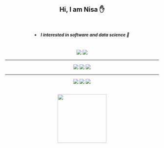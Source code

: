 <h2 align = "center">Hi, I am Nisa ✋</h2> 

<br>

<h5 align = "center" >
    
<li> I interested in software and data science 🧠 </li>
     
</h5>

<br>

<div align = "center"> 



<img src = "https://img.shields.io/badge/Python-FFD43B?style=for-the-badge&logo=python&logoColor=darkgreen">


<img src = "https://img.shields.io/badge/Git-F05032?style=for-the-badge&logo=git&logoColor=white"/>

---


<img src = "https://img.shields.io/badge/Numpy-777BB4?style=for-the-badge&logo=numpy&logoColor=white"/>

<img src = "https://img.shields.io/badge/Pandas-2C2D72?style=for-the-badge&logo=pandas&logoColor=white"/>

<img src = "https://img.shields.io/badge/scikit_learn-F7931E?style=for-the-badge&logo=scikit-learn&logoColor=white"/>

---

<img src = "https://img.shields.io/badge/RStudio-75AADB?style=for-the-badge&logo=RStudio&logoColor=white"/>

<img src = "https://img.shields.io/badge/Microsoft%20SQL%20Server-CC2927?style=for-the-badge&logo=microsoft%20sql%20server&logoColor=white"/>

<a href="https://www.linkedin.com/in/nisatokuc8/">
<img src = "https://img.shields.io/badge/LinkedIn-0077B5?style=for-the-badge&logo=linkedin&logoColor=white"/>
</a>

</div>

<br>

<p align = "center">
<img  height='160px'  src = 'https://github-readme-stats.vercel.app/api?username=nisatokuc&theme=tokyonight&count_private=true&show_icons=true&hide=issues'>
</p>
